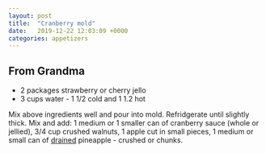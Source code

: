 ```yaml
---
layout: post
title:  "Cranberry mold"
date:   2019-12-22 12:03:09 +0000
categories: appetizers
---
```


## From Grandma
* 2 packages strawberry or cherry jello
* 3 cups water - 1 1/2 cold and 1 1.2 hot


Mix above ingredients well and pour into mold. Refridgerate until slightly thick. Mix and add: 1 medium or 1 smaller can of cranberry sauce (whole or jellied), 3/4 cup crushed walnuts, 1 apple cut in small pieces, 1 medium or small can of <u>drained</u> pineapple - crushed or chunks. 

